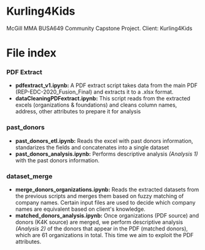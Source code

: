 # Kurling4Kids
McGill MMA BUSA649 Community Capstone Project. Client: Kurling4Kids

# File index

### PDF Extract
* **pdfextract_v1.ipynb:** A PDF extract script takes data from the main PDF (REP-EDC-2020_Fusion_Final) and extracts it to a .xlsx format.
* **dataCleaningPDFextract.ipynb:** This script reads from the extracted excels (organizations & foundations) and cleans column names, address, other attributes to prepare it for analysis

### past_donors
* **past_donors_etl.ipynb:** Reads the excel with past donors information, standarizes the fields and concatenates into a single dataset
* **past_donors_analysis.ipynb:** Performs descriptive analysis *(Analysis 1)* with the past donors information. 

### dataset_merge
* **merge_donors_organizations.ipynb:** Reads the extracted datasets from the previous scripts and merges them based on fuzzy matching of company names. Certain input files are used to decide which company names are equivalent based on client's knowledge.
* **matched_donors_analysis.ipynb:** Once organizations (PDF source) and donors (K4K source) are merged, we perform descriptive analysis *(Analysis 2)* of the donors that appear in the PDF (matched donors), which are 61 organizations in total. This time we aim to exploit the PDF attributes.




